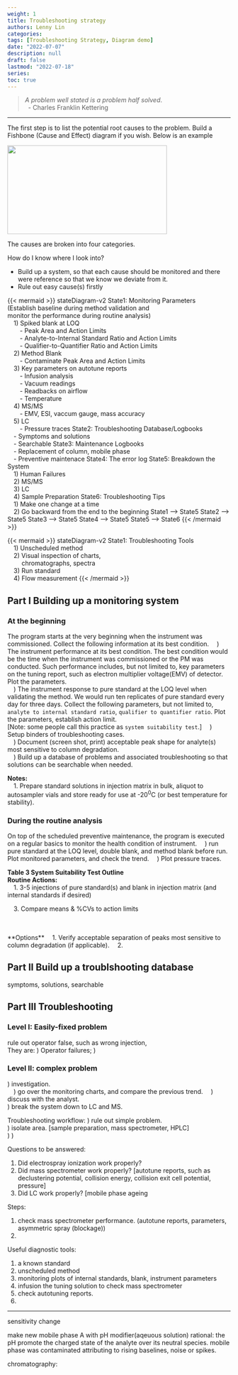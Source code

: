 ```yaml
---
weight: 1
title: Troubleshooting strategy
authors: Lenny Lin
categories:
tags: [Troubleshooting Strategy, Diagram demo]
date: "2022-07-07"
description: null
draft: false
lastmod: "2022-07-18"
series:
toc: true
---
```

> *A problem well stated is a problem half solved*.  
> &ensp;- Charles Franklin Kettering

<!--more-->

---
The first step is to list the potential root causes to the problem.  Build a Fishbone (Cause and Effect) diagram if you wish. Below is an example

<img width ="360" height= "200" src = "/docs/images/Screenshot 2022-08-15 110558.png"/>

The causes are broken into four categories.  

How do I know where I look into?  
- Build up a system, so that each cause should be monitored and there were reference so that we know we deviate from it. 
- Rule out easy cause(s) firstly  



{{< mermaid >}}
stateDiagram-v2
    State1: Monitoring Parameters <br> (Establish baseline during method validation and <br> monitor the performance during routine analysis)<br>&emsp;1) Spiked blank at LOQ <br>&emsp;&emsp;- Peak Area and Action Limits <br>&emsp;&emsp;- Analyte-to-Internal Standard Ratio and Action Limits <br>&emsp;&emsp;- Qualifier-to-Quantifier Ratio and Action Limits <br>&emsp;2) Method Blank <br>&emsp;&emsp;- Contaminate Peak Area and Action Limits <br>&emsp;3) Key parameters on autotune reports <br>&emsp;&emsp;- Infusion analysis <br>&emsp;&emsp;- Vacuum readings <br>&emsp;&emsp;- Readbacks on airflow <br>&emsp;&emsp;- Temperature <br>&emsp;4) MS/MS <br>&emsp;&emsp;- EMV, ESI, vaccum gauge, mass accuracy <br>&emsp;5) LC <br>&emsp;&emsp;- Pressure traces
    State2: Troubleshooting Database/Logbooks <br>&emsp;- Symptoms and solutions <br>&emsp;- Searchable
    State3: Maintenance Logbooks <br>&emsp;- Replacement of column, mobile phase <br>&emsp;- Preventive maintenace
    State4: The error log
    State5: Breakdown the System <br>&emsp;1) Human Failures <br>&emsp;2) MS/MS <br>&emsp;3) LC <br>&emsp;4) Sample Preparation
    State6: Troubleshooting Tips <br>&emsp;1) Make one change at a time <br>&emsp;2) Go backward from the end to the beginning
    State1 --> State5
    State2 --> State5
    State3 --> State5
    State4 --> State5
    State5 --> State6
{{< /mermaid >}}


{{< mermaid >}}
stateDiagram-v2
State1: Troubleshooting Tools <br>&emsp;1) Unscheduled method<br>&emsp;2) Visual inspection of charts,<br>&emsp;&emsp; chromatographs, spectra<br>&emsp;3) Run standard<br>&emsp;4) Flow measurement
{{< /mermaid >}}


## Part I Building up a monitoring system

### At the beginning
The program starts at the very beginning when the instrument was commissioned.  Collect the following information at its best condition.
&emsp;) The instrument performance at its best condition.  The best condition would be the time when the instrument was commissioned or the PM was conducted.  Such performance includes, but not limited to, key parameters on the tuning report, such as electron multiplier voltage(EMV) of detector.  Plot the parameters.   
&emsp;) The instrument response to pure standard at the LOQ level when validating the method.  We would run ten replicates of pure standard every day for three days.  Collect the following parameters, but not limited to, `analyte to internal standard ratio`, `qualifier to quantifier ratio`. Plot the parameters, establish action limit.   
[Note: some people call this practice as `system suitability test`.]
&emsp;) Setup binders of troubleshooting cases.  
&emsp;) Document (screen shot, print) acceptable peak shape for analyte(s) most sensitive to column degradation.  
&emsp;) Build up a database of problems and associated troubleshooting so that solutions can be searchable when needed.

**Notes:**  
&emsp;1. Prepare standard solutions in injection matrix in bulk, aliquot to autosampler vials and store ready for use at -20<sup>0</sup>C (or best temperature for stability).


### During the routine analysis
On top of the scheduled preventive maintenance, the program is executed on a regular basics to monitor the health condition of instrument.
&emsp;) run pure standard at the LOQ level, double blank, and method blank before run. Plot monitored parameters, and check the trend.
&emsp;) Plot pressure traces.

**Table 3 System Suitability Test Outline**  
**Routine Actions:**  
&emsp;1. 3-5 injections of pure standard(s) and blank in injection matrix (and internal standards if desired)  
 
&emsp;3. Compare means & %CVs to action limits  
<br>
  
 
<br>
**Options**  
&emsp;1. Verify acceptable separation of peaks most sensitive to column degradation (if applicable).  
&emsp;2. 

## Part II Build up a troublshooting database
symptoms, solutions, searchable

## Part III Troubleshooting

### Level I: Easily-fixed problem
rule out operator false, such as wrong injection,  
They are:
) Operator failures;
) 

### Level II: complex problem
) investigation.  
&emsp;) go over the monitoring charts, and compare the previous trend.
&emsp;) discuss with the analyst.  
) break the system down to LC and MS.














Troubleshooting workflow:
) rule out simple problem.  
) isolate area. [sample preparation, mass spectrometer, HPLC]  
) 
) 

Questions to be answered:  
1) Did electrospray ionization work properly?
2) Did mass spectrometer work properly? [autotune reports, such as declustering potential, collision energy, collision exit cell potential, pressure]
3) Did LC work properly? [mobile phase ageing



Steps:  
1) check mass spectrometer performance. (autotune reports, parameters, asymmetric spray (blockage))
2) 



Useful diagnostic tools: 
1) a known standard  
2) unscheduled method  
3) monitoring plots of internal standards, blank, instrument parameters  
4) infusion the tuning solution to check mass spectrometer  
5) check autotuning reports.  
6) 


---
sensitivity change

make new mobile phase A with pH modifier(aqeuous solution)  rational: the pH promote the charged state of the analyte over its neutral species.
mobile phase was contaminated attributing to rising baselines, noise or spikes.

chromatography: 
